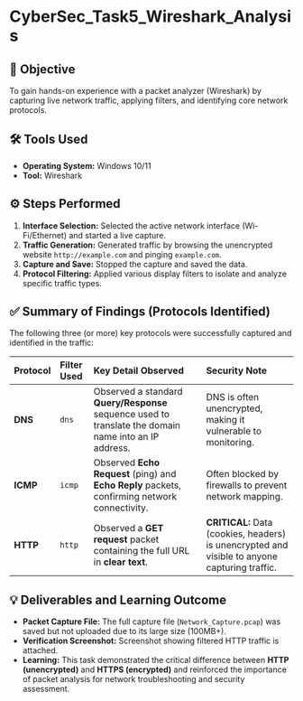 # CyberSec_Task5_Wireshark_Analysis

## 🎯 Objective
To gain hands-on experience with a packet analyzer (Wireshark) by capturing live network traffic, applying filters, and identifying core network protocols.

## 🛠️ Tools Used
* **Operating System:** Windows 10/11
* **Tool:** Wireshark

## ⚙️ Steps Performed
1.  **Interface Selection:** Selected the active network interface (Wi-Fi/Ethernet) and started a live capture.
2.  **Traffic Generation:** Generated traffic by browsing the unencrypted website `http://example.com` and pinging `example.com`.
3.  **Capture and Save:** Stopped the capture and saved the data.
4.  **Protocol Filtering:** Applied various display filters to isolate and analyze specific traffic types.

## ✅ Summary of Findings (Protocols Identified)

The following three (or more) key protocols were successfully captured and identified in the traffic:

| Protocol | Filter Used | Key Detail Observed | Security Note |
| :--- | :--- | :--- | :--- |
| **DNS** | `dns` | Observed a standard **Query/Response** sequence used to translate the domain name into an IP address. | DNS is often unencrypted, making it vulnerable to monitoring. |
| **ICMP** | `icmp` | Observed **Echo Request** (ping) and **Echo Reply** packets, confirming network connectivity. | Often blocked by firewalls to prevent network mapping. |
| **HTTP** | `http` | Observed a **GET request** packet containing the full URL in **clear text**. | **CRITICAL:** Data (cookies, headers) is unencrypted and visible to anyone capturing traffic. |

## 💡 Deliverables and Learning Outcome

* **Packet Capture File:** The full capture file (`Network_Capture.pcap`) was saved but not uploaded due to its large size (100MB+).
* **Verification Screenshot:** Screenshot showing filtered HTTP traffic is attached.
* **Learning:** This task demonstrated the critical difference between **HTTP (unencrypted)** and **HTTPS (encrypted)** and reinforced the importance of packet analysis for network troubleshooting and security assessment.
